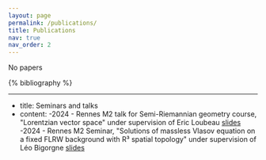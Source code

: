 ```yaml
---
layout: page
permalink: /publications/
title: Publications
nav: true
nav_order: 2
---
```


No papers

 <!-- _pages/publications.md -->
 <div class="publications">

 {% bibliography %}

 </div>

---
<div class=" Seminars and talks">

 - title: Seminars and talks
 - content:
   -2024 - Rennes M2 talk for Semi-Riemannian geometry course, "Lorentzian vector space" under supervision of Eric Loubeau [slides]()
   -2024 - Rennes M2 Seminar, "Solutions of massless Vlasov equation on a fixed FLRW background with R³ spatial topology" under supervision of Léo Bigorgne [slides]()

 </div>
